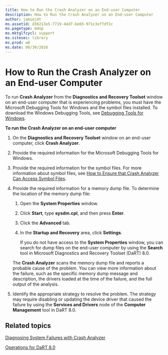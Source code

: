 ```yaml
---
title: How to Run the Crash Analyzer on an End-user Computer
description: How to Run the Crash Analyzer on an End-user Computer
author: jamiejdt
ms.assetid: d36213e5-7719-44d7-be65-971c3ef7df2c
ms.pagetype: mdop
ms.mktglfcycl: support
ms.sitesec: library
ms.prod: w8
ms.date: 08/30/2016
---
```



# How to Run the Crash Analyzer on an End-user Computer


To run **Crash Analyzer** from the **Diagnostics and Recovery Toolset** window on an end-user computer that is experiencing problems, you must have the Microsoft Debugging Tools for Windows and the symbol files installed. To download the Windows Debugging Tools, see [Debugging Tools for Windows](https://go.microsoft.com/fwlink/?LinkId=266248).

**To run the Crash Analyzer on an end-user computer**

1.  On the **Diagnostics and Recovery Toolset** window on an end-user computer, click **Crash Analyzer**.

2.  Provide the required information for the Microsoft Debugging Tools for Windows.

3.  Provide the required information for the symbol files. For more information about symbol files, see [How to Ensure that Crash Analyzer Can Access Symbol Files](how-to-ensure-that-crash-analyzer-can-access-symbol-files.md).

4.  Provide the required information for a memory dump file. To determine the location of the memory dump file:

    1.  Open the **System Properties** window.

    2.  Click **Start**, type **sysdm.cpl**, and then press **Enter**.

    3.  Click the **Advanced** tab.

    4.  In the **Startup and Recovery** area, click **Settings**.

        If you do not have access to the **System Properties** window, you can search for dump files on the end-user computer by using the **Search** tool in Microsoft Diagnostics and Recovery Toolset (DaRT) 8.0.

    The **Crash Analyzer** scans the memory dump file and reports a probable cause of the problem. You can view more information about the failure, such as the specific memory dump message and description, the drivers loaded at the time of the failure, and the full output of the analysis.

5.  Identify the appropriate strategy to resolve the problem. The strategy may require disabling or updating the device driver that caused the failure by using the **Services and Drivers** node of the **Computer Management** tool in DaRT 8.0.

## Related topics


[Diagnosing System Failures with Crash Analyzer](diagnosing-system-failures-with-crash-analyzer--dart-8.md)

[Operations for DaRT 8.0](operations-for-dart-80-dart-8.md)

 

 





